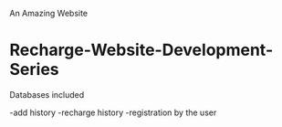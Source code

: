 An Amazing Website

# Recharge-Website-Development-Series

Databases included

-add history
-recharge history
-registration by the user
